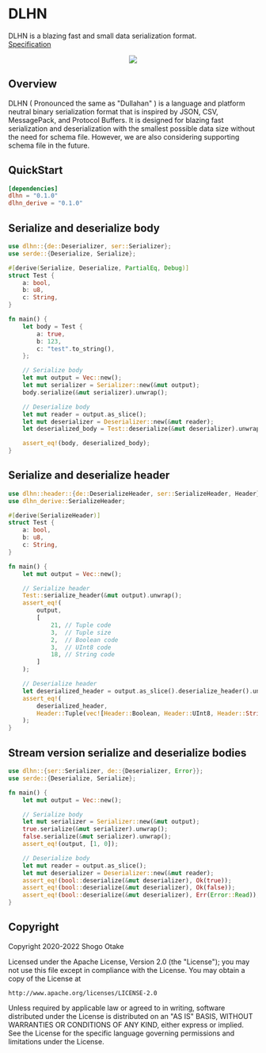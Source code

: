 # DLHN
DLHN is a blazing fast and small data serialization format.  
[Specification](https://dlhn.org)

<p align="center"><a href="https://dlhn.org/" target="_blank" alt="DLHN"><img src="https://user-images.githubusercontent.com/1064585/166881107-9a386366-0ab9-4558-8b81-2a44a32df26c.png"></a></p>

## Overview
DLHN ( Pronounced the same as "Dullahan" ) is a language and platform neutral binary serialization format that is inspired by JSON, CSV, MessagePack, and Protocol Buffers. It is designed for blazing fast serialization and deserialization with the smallest possible data size without the need for schema file.
However, we are also considering supporting schema file in the future.

## QuickStart
```toml
[dependencies]
dlhn = "0.1.0"
dlhn_derive = "0.1.0"
```

## Serialize and deserialize body
```rust
use dlhn::{de::Deserializer, ser::Serializer};
use serde::{Deserialize, Serialize};

#[derive(Serialize, Deserialize, PartialEq, Debug)]
struct Test {
    a: bool,
    b: u8,
    c: String,
}

fn main() {
    let body = Test {
        a: true,
        b: 123,
        c: "test".to_string(),
    };

    // Serialize body
    let mut output = Vec::new();
    let mut serializer = Serializer::new(&mut output);
    body.serialize(&mut serializer).unwrap();

    // Deserialize body
    let mut reader = output.as_slice();
    let mut deserializer = Deserializer::new(&mut reader);
    let deserialized_body = Test::deserialize(&mut deserializer).unwrap();

    assert_eq!(body, deserialized_body);
}
```

## Serialize and deserialize header
```rust
use dlhn::header::{de::DeserializeHeader, ser::SerializeHeader, Header};
use dlhn_derive::SerializeHeader;

#[derive(SerializeHeader)]
struct Test {
    a: bool,
    b: u8,
    c: String,
}

fn main() {
    let mut output = Vec::new();

    // Serialize header
    Test::serialize_header(&mut output).unwrap();
    assert_eq!(
        output,
        [
            21, // Tuple code
            3,  // Tuple size
            2,  // Boolean code
            3,  // UInt8 code
            18, // String code
        ]
    );

    // Deserialize header
    let deserialized_header = output.as_slice().deserialize_header().unwrap();
    assert_eq!(
        deserialized_header,
        Header::Tuple(vec![Header::Boolean, Header::UInt8, Header::String])
    );
}
```

## Stream version serialize and deserialize bodies
```rust
use dlhn::{ser::Serializer, de::{Deserializer, Error}};
use serde::{Deserialize, Serialize};

fn main() {
    let mut output = Vec::new();

    // Serialize body
    let mut serializer = Serializer::new(&mut output);
    true.serialize(&mut serializer).unwrap();
    false.serialize(&mut serializer).unwrap();
    assert_eq!(output, [1, 0]);

    // Deserialize body
    let mut reader = output.as_slice();
    let mut deserializer = Deserializer::new(&mut reader);
    assert_eq!(bool::deserialize(&mut deserializer), Ok(true));
    assert_eq!(bool::deserialize(&mut deserializer), Ok(false));
    assert_eq!(bool::deserialize(&mut deserializer), Err(Error::Read));
}
```

## Copyright
Copyright 2020-2022 Shogo Otake

Licensed under the Apache License, Version 2.0 (the "License");
you may not use this file except in compliance with the License.
You may obtain a copy of the License at

    http://www.apache.org/licenses/LICENSE-2.0

Unless required by applicable law or agreed to in writing, software
distributed under the License is distributed on an "AS IS" BASIS,
WITHOUT WARRANTIES OR CONDITIONS OF ANY KIND, either express or implied.
See the License for the specific language governing permissions and
limitations under the License.
